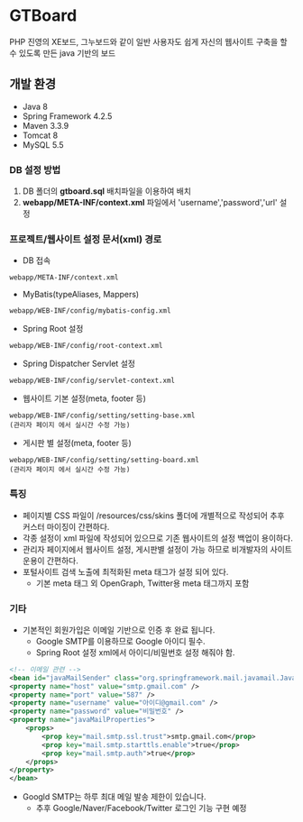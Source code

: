 # GTBoard
PHP 진영의 XE보드, 그누보드와 같이 일반 사용자도 쉽게 자신의 웹사이트 구축을 할 수 있도록 만든 java 기반의 보드

## 개발 환경
- Java 8
- Spring Framework 4.2.5
- Maven 3.3.9
- Tomcat 8
- MySQL 5.5

### DB 설정 방법
1. DB 폴더의 **gtboard.sql** 배치파일을 이용하여 배치
2. **webapp/META-INF/context.xml** 파일에서 'username','password','url' 설정

### 프로젝트/웹사이트 설정 문서(xml) 경로
- DB 접속
```
webapp/META-INF/context.xml
```
- MyBatis(typeAliases, Mappers)
```
webapp/WEB-INF/config/mybatis-config.xml
```
- Spring Root 설정
```
webapp/WEB-INF/config/root-context.xml
```
- Spring Dispatcher Servlet 설정
```
webapp/WEB-INF/config/servlet-context.xml
```
- 웹사이트 기본 설정(meta, footer 등)
```
webapp/WEB-INF/config/setting/setting-base.xml
(관리자 페이지 에서 실시간 수정 가능)
```
- 게시판 별 설정(meta, footer 등)
```
webapp/WEB-INF/config/setting/setting-board.xml
(관리자 페이지 에서 실시간 수정 가능)
```

### 특징
- 페이지별 CSS 파일이 /resources/css/skins 폴더에 개별적으로 작성되어 추후 커스터 마이징이 간편하다.
- 각종 설정이 xml 파일에 작성되어 있으므로 기존 웹사이트의 설정 백업이 용이하다.
- 관리자 페이지에서 웹사이트 설정, 게시판별 설정이 가능 하므로 비개발자의 사이트 운용이 간편하다.
- 포털사이트 검색 노출에 최적화된 meta 태그가 설정 되어 있다.
	- 기본 meta 태그 외 OpenGraph, Twitter용 meta 태그까지 포함

### 기타
- 기본적인 회원가입은 이메일 기반으로 인증 후 완료 됩니다.
	- Google SMTP를 이용하므로 Google 아이디 필수.
	- Spring Root 설정 xml에서 아이디/비밀번호 설정 해줘야 함.
``` xml
<!-- 이메일 관련 -->
<bean id="javaMailSender" class="org.springframework.mail.javamail.JavaMailSenderImpl">
<property name="host" value="smtp.gmail.com" />
<property name="port" value="587" />
<property name="username" value="아이디@gmail.com" />
<property name="password" value="비밀번호" />
<property name="javaMailProperties">
	<props>
		<prop key="mail.smtp.ssl.trust">smtp.gmail.com</prop>
		<prop key="mail.smtp.starttls.enable">true</prop>
		<prop key="mail.smtp.auth">true</prop>
	</props>
</property>
</bean>
```
- Googld SMTP는 하루 최대 메일 발송 제한이 있습니다.
	- 추후 Google/Naver/Facebook/Twitter 로그인 기능 구현 예정